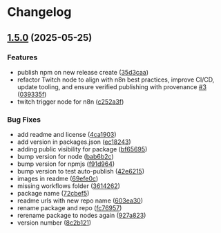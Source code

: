 # Changelog

## [1.5.0](https://github.com/CodelyTV/n8n-nodes-twitch/compare/v1.4.0...v1.5.0) (2025-05-25)


### Features

* publish npm on new release create ([35d3caa](https://github.com/CodelyTV/n8n-nodes-twitch/commit/35d3caa0b5ebdb07fd5bf43405921b6fab063432))
* refactor Twitch node to align with n8n best practices, improve CI/CD, update tooling, and ensure verified publishing with provenance [#3](https://github.com/CodelyTV/n8n-nodes-twitch/issues/3) ([039335f](https://github.com/CodelyTV/n8n-nodes-twitch/commit/039335fb866fc2c8ef130e63c753ecc4aae98bfc))
* twitch trigger node for n8n ([c252a3f](https://github.com/CodelyTV/n8n-nodes-twitch/commit/c252a3f20eb1472c926dd57a46dd1f4c0845c281))


### Bug Fixes

* add readme and license ([4ca1903](https://github.com/CodelyTV/n8n-nodes-twitch/commit/4ca19037908830a68369a502ea899caf173530e4))
* add version in packages.json ([ec18243](https://github.com/CodelyTV/n8n-nodes-twitch/commit/ec1824344e306fe154b94bf352edd21f85966294))
* adding public visibility for package ([bf65695](https://github.com/CodelyTV/n8n-nodes-twitch/commit/bf65695ee9ba55c34b287b9bf1552998adbb10a9))
* bump version for node ([bab6b2c](https://github.com/CodelyTV/n8n-nodes-twitch/commit/bab6b2c567a4b1db4aea7188effb045edac5455a))
* bump version for npmjs ([f91d964](https://github.com/CodelyTV/n8n-nodes-twitch/commit/f91d964ea1cf77d07c6473dad5a204e881ff8411))
* bump version to test auto-publish ([42e6215](https://github.com/CodelyTV/n8n-nodes-twitch/commit/42e62159b4a64a7475d33783f34eb37116dc8355))
* images in readme ([69efe0c](https://github.com/CodelyTV/n8n-nodes-twitch/commit/69efe0c8a829dac7538769b6268bd12ff1645224))
* missing workflows folder ([3614262](https://github.com/CodelyTV/n8n-nodes-twitch/commit/3614262757d2df41f46a10d6fc6e353f9a0b6287))
* package name ([72cbef5](https://github.com/CodelyTV/n8n-nodes-twitch/commit/72cbef5885ac64cc25bdb53fe88663dbcd3ddb97))
* readme urls with new repo name ([603ea30](https://github.com/CodelyTV/n8n-nodes-twitch/commit/603ea30009572b4475e0fd26843923289e83be7c))
* rename package and repo ([fc76957](https://github.com/CodelyTV/n8n-nodes-twitch/commit/fc7695798179ea67d626601e24f5c7189c9288e4))
* rerename package to nodes again ([927a823](https://github.com/CodelyTV/n8n-nodes-twitch/commit/927a823f72c87d9e986a3824ad1fda8767c374db))
* version number ([8c2b121](https://github.com/CodelyTV/n8n-nodes-twitch/commit/8c2b121a0f34a79d923c4850cd53c55f11cb2141))
